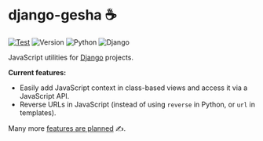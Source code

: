 # django-gesha ☕

[![Test](https://github.com/ely-as/django-gesha/actions/workflows/test.yml/badge.svg?branch=main)](https://github.com/ely-as/django-gesha/actions/workflows/test.yml)
![Version](https://img.shields.io/pypi/v/django-gesha)
![Python](https://img.shields.io/pypi/pyversions/django-gesha)
![Django](https://img.shields.io/pypi/djversions/django-gesha)

JavaScript utilities for [Django](https://www.djangoproject.com/) projects.

**Current features:**

  - Easily add JavaScript context in class-based views and access it via a JavaScript API.
  - Reverse URLs in JavaScript (instead of using `reverse` in Python, or `url` in templates).

Many more [features are planned](https://github.com/ely-as/django-gesha/labels/feature) ✍️.
